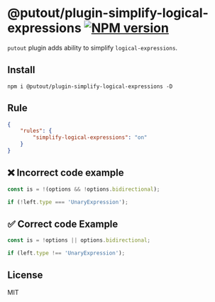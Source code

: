 # @putout/plugin-simplify-logical-expressions [![NPM version][NPMIMGURL]][NPMURL]

[NPMIMGURL]: https://img.shields.io/npm/v/@putout/plugin-simplify-logical-expressions.svg?style=flat&longCache=true
[NPMURL]: https://npmjs.org/package/@putout/plugin-simplify-logical-expressions "npm"

`putout` plugin adds ability to simplify `logical-expressions`.

## Install

```
npm i @putout/plugin-simplify-logical-expressions -D
```

## Rule

```json
{
    "rules": {
        "simplify-logical-expressions": "on"
    }
}
```

## ❌ Incorrect code example

```js
const is = !(options && !options.bidirectional);

if (!left.type === 'UnaryExpression');
```

## ✅ Correct code Example

```js
const is = !options || options.bidirectional;

if (left.type !== 'UnaryExpression');
```

## License

MIT
